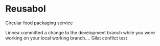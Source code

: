 # Reusabol
Circular food packaging service

Linnea committed a change to the development branch while you were working on your local working branch....
Gilat
conflict test


